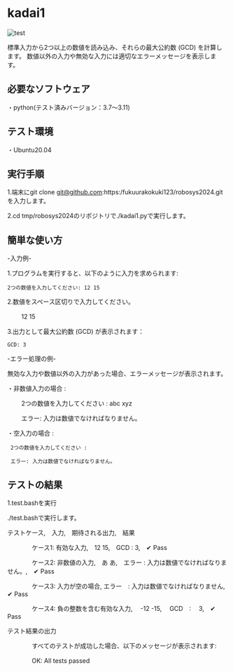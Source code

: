 # kadai1　
![test](https://github.com/fukuurakokuki123/robosys2024/actions/workflows/test.yml/badge.svg)

標準入力から2つ以上の数値を読み込み、それらの最大公約数 (GCD) を計算します。
数値以外の入力や無効な入力には適切なエラーメッセージを表示します。

## 必要なソフトウェア
・python(テスト済みバージョン：3.7～3.11)

## テスト環境
・Ubuntu20.04

## 実行手順
1.端末にgit clone
git@github.com:https:/fukuurakokuki123/robosys2024.gitを入力します。

2.cd tmp/robosys2024のリポジトリで./kadai1.pyで実行します。

## 簡単な使い方
-入力例-

1.プログラムを実行すると、以下のように入力を求められます:

    2つの数値を入力してください: 12 15
    
2.数値をスペース区切りで入力してください。

　　          12 15
  
3.出力として最大公約数 (GCD) が表示されます：

    GCD: 3

-エラー処理の例-

無効な入力や数値以外の入力があった場合、エラーメッセージが表示されます。
	
・非数値入力の場合 :

　　 2つの数値を入力してください :   abc xyz
  
　　 エラー: 入力は数値でなければなりません。
  
・空入力の場合 :

     2つの数値を入力してください : 
   
     エラー: 入力は数値でなければなりません。

## テストの結果

1.test.bashを実行

./test.bashで実行します。

テストケース,　入力,　期待される出力,　結果

　　　　ケース1: 有効な入力,　12 15,　GCD : 3,　✔ Pass

 　　　　ケース2: 非数値の入力,　あ あ,　エラー : 入力は数値でなければなりません。,　✔ Pass

　　　　ケース3: 入力が空の場合, エラー　: 入力は数値でなければなりません, ✔ Pass

　　　　ケース4: 負の整数を含む有効な入力,　 -12 -15,　 GCD　:　 3,　✔ Pass

テスト結果の出力

　　　　すべてのテストが成功した場合、以下のメッセージが表示されます:

　　　　OK: All tests passed


